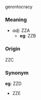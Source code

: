 gerontocracy
### Meaning
+ _adj_: ZZA
    + __eg__: ZZB

### Origin

ZZC

### Synonym

__eg__: ZZD

+ ZZE


